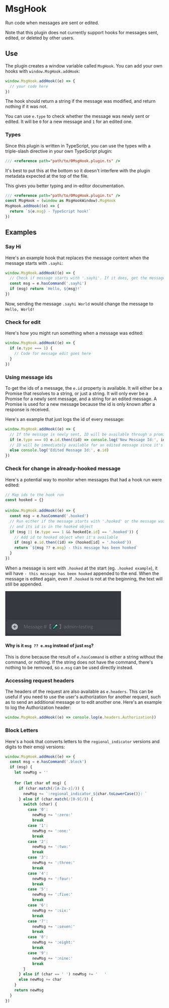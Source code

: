 # MsgHook

Run code when messages are sent or edited.

Note that this plugin does not currently support hooks for messages sent, edited, or deleted by other users.

## Use

The plugin creates a window variable called `MsgHook`.
You can add your own hooks with `window.MsgHook.addHook`:

```javascript
window.MsgHook.addHook((e) => {
  // your code here
})
```

The hook should return a string if the message was modified, and return nothing if it was not.

You can use `e.type` to check whether the message was newly sent or edited.
It will be `0` for a new message and `1` for an edited one.

### Types

Since this plugin is written in TypeScript, you can use the types with a triple-slash directive
in your own TypeScript plugin:

```typescript
/// <reference path="path/to/0MsgHook.plugin.ts" />
```

It's best to put this at the bottom so it doesn't interfere with the plugin metadata
expected at the top of the file.

This gives you better typing and in-editor documentation.

```typescript
/// <reference path="path/to/0MsgHook.plugin.ts" />
const MsgHook = (window as MsgHookWindow).MsgHook
MsgHook.addHook((e) => {
  return `${e.msg} - TypeScript hook!`
})
```

## Examples

### Say Hi

Here's an example hook that replaces the message content
when the message starts with `.sayhi`:

```javascript
window.MsgHook.addHook((e) => {
  // Check if message starts with '.sayhi'. If it does, get the message without it
  const msg = e.hasCommand('.sayhi')
  if (msg) return `Hello, ${msg}!`
})
```

Now, sending the message `.sayhi World` would change the message to `Hello, World!`

### Check for edit

Here's how you might run something when a message was edited:

```javascript
window.MsgHook.addHook((e) => {
  if (e.type === 1) {
    // Code for message edit goes here
  }
})
```

### Using message ids

To get the ids of a message, the `e.id` property is available.
It will either be a Promise that resolves to a string, or just a string.
It will only ever be a Promise for a newly sent message, and a string for an edited message.
A Promise is used for a new message because the id is only known after a response is received.

Here's an example that just logs the id of every message:

```javascript
window.MsgHook.addHook((e) => {
  // If the message is newly sent, ID will be available through a promise
  if (e.type === 0) e.id.then((id) => console.log('New Message Id:', id))
  // ID will be immediately available for an edited message since it's already known
  else console.log('Edited Message Id:', e.id)
})
```

### Check for change in already-hooked message

Here's a potential way to monitor when messages that had a hook run were edited:

```javascript
// Map ids to the hook run
const hooked = {}

window.MsgHook.addHook((e) => {
  const msg = e.hasCommand('.hooked')
  // Run either if the message starts with '.hooked' or the message was edited
  // and its id is in the hooked object
  if (msg || (e.type === 1 && hooked[e.id] == '.hooked')) {
    // Add id to hooked object when it's available
    if (msg) e.id.then((id) => (hooked[id] = '.hooked'))
    return `${msg ?? e.msg} - this message has been hooked`
  }
})
```

When a message is sent with `.hooked` at the start (eg. `.hooked example`),
it will have `- this message has been hooked` appended to the end.
When the message is edited again, even if `.hooked` is not at the beginning,
the text will still be appended.

![Demo](img/message-id-demo.gif)

#### Why is it `msg ?? e.msg` instead of just `msg`?

This is done because the result of `e.hasCommand`
is either a string without the command, or nothing.
If the string does not have the command, there's nothing to be removed,
so `e.msg` can be used directly instead.

### Accessing request headers

The headers of the request are also available as `e.headers`.
This can be useful if you need to use the user's authorization for another request,
such as to send an additional message or to edit another one.
Here's an example to log the Authorization header:

```javascript
window.MsgHook.addHook((e) => console.log(e.headers.Authorization))
```

### Block Letters

Here's a hook that converts letters to the `regional_indicator` versions
and digits to their emoji versions:

```javascript
window.MsgHook.addHook((e) => {
  const msg = e.hasCommand('.block')
  if (msg) {
    let newMsg = ''

    for (let char of msg) {
      if (char.match(/[A-Za-z]/)) {
        newMsg += `:regional_indicator_${char.toLowerCase()}: `
      } else if (char.match(/[0-9]/)) {
        switch (char) {
          case '0':
            newMsg += ':zero:'
            break
          case '1':
            newMsg += ':one:'
            break
          case '2':
            newMsg += ':two:'
            break
          case '3':
            newMsg += ':three:'
            break
          case '4':
            newMsg += ':four:'
            break
          case '5':
            newMsg += ':five:'
            break
          case '6':
            newMsg += ':six:'
            break
          case '7':
            newMsg += ':seven:'
            break
          case '8':
            newMsg += ':eight:'
            break
          case '9':
            newMsg += ':nine:'
            break
        }
      } else if (char == ' ') newMsg += '   '
      else newMsg += char
    }
    return newMsg
  }
})
```
